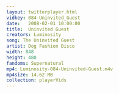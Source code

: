 ```yaml
---
layout: twitterplayer.html
vidkey: 084-Uninvited_Guest
date:   2008-02-01 10:00:00
title:  Uninvited Guest
creators: Luminosity
song: The Uninvited Guest
artist: Dog Fashion Disco
width: 848
height: 480
fandoms: Supernatural
mp4: Luminosity-084-Uninvited-Guest.m4v
mp4size: 14.62 MB
collection: playerVids
---
```


  <div>
  
  </div>
  